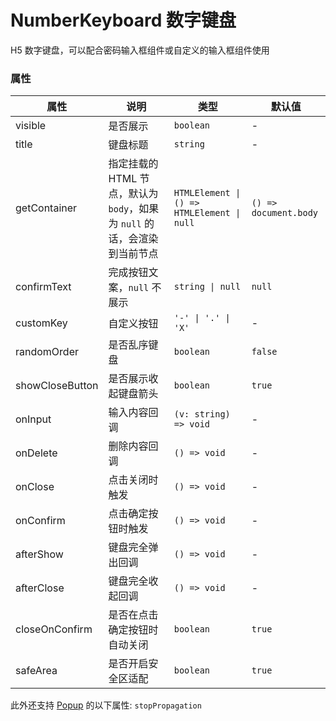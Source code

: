 # NumberKeyboard 数字键盘 <Experimental></Experimental>

H5 数字键盘，可以配合密码输入框组件或自定义的输入框组件使用

<code src="./demos/demo1.tsx"></code>

### 属性

| 属性            | 说明                                                                      | 类型                                       | 默认值                |
| --------------- | ------------------------------------------------------------------------- | ------------------------------------------ | --------------------- |
| visible         | 是否展示                                                                  | `boolean`                                  | -                     |
| title           | 键盘标题                                                                  | `string`                                   | -                     |
| getContainer    | 指定挂载的 HTML 节点，默认为 `body`，如果为 `null` 的话，会渲染到当前节点 | `HTMLElement \| () => HTMLElement \| null` | `() => document.body` |
| confirmText     | 完成按钮文案，`null` 不展示                                               | `string \| null`                           | `null`                |
| customKey       | 自定义按钮                                                                | `'-' \| '.' \| 'X'`                        | -                     |
| randomOrder     | 是否乱序键盘                                                              | `boolean`                                  | `false`               |
| showCloseButton | 是否展示收起键盘箭头                                                      | `boolean`                                  | `true`                |
| onInput         | 输入内容回调                                                              | `(v: string) => void`                      | -                     |
| onDelete        | 删除内容回调                                                              | `() => void`                               | -                     |
| onClose         | 点击关闭时触发                                                            | `() => void`                               | -                     |
| onConfirm       | 点击确定按钮时触发                                                        | `() => void`                               | -                     |
| afterShow       | 键盘完全弹出回调                                                          | `() => void`                               | -                     |
| afterClose      | 键盘完全收起回调                                                          | `() => void`                               | -                     |
| closeOnConfirm  | 是否在点击确定按钮时自动关闭                                              | `boolean`                                  | `true`                |
| safeArea        | 是否开启安全区适配                                                        | `boolean`                                  | `true`                |

此外还支持 [Popup](./popup) 的以下属性: `stopPropagation`
